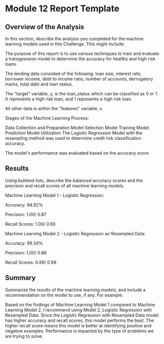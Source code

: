 # Module 12 Report Template

## Overview of the Analysis
In this section, describe the analysis you completed for the machine learning models used in this Challenge. This might include:

The purpose of this report is to use various techniques to train and evaluate a transgression model to determine the accuracy for healthy and high risk loans.

The lending data consisted of the following: loan size, interest rate, borrower income, debt to income ratio, number of accounts, derrogatory marks, total debt and loan status.

The "target" variable, y, is the loan_status which can be classified as 0 or 1. 0 represents a high risk loan, and 1 represents a high risk loan.

All other data is within the "features" variable, x.

Stages of the Machine Learning Process:

Data Collection and Preparation
Model Selection
Model Training
Model Prediction
Model Utilization
The Logistic Regression Model with the resampling method was used to determine credit risk classification accuracy.

The model's performance was evaluated based on the accuracy score.

## Results

Using bulleted lists, describe the balanced accuracy scores and the precision and recall scores of all machine learning models.

Machine Learning Model 1 - Logistic Regression:

Accuracy: 94.92%

Precision: 1.00/ 0.87

Recall Scores: 1.00/ 0.90


Machine Learning Model 2 - Logistic Regression w/ Resampled Data:

Accuracy: 99.34%

Precision: 1.00/ 0.86

Recall Scores: 0.99/ 0.99

## Summary

Summarize the results of the machine learning models, and include a recommendation on the model to use, if any. For example:

Based on the findings of Machine Learning Model 1 compared to Machine Learning Model 2, I recommend using Model 2, Logistic Regression with Resampled Data.
Since the Logistic Regression with Resampled Data model has higher accuracy and recall scores, this model performs the best.
The higher recall score means this model is better at identifying positive and negative examples.
Performance is impacted by the type of problems we are trying to solve. 